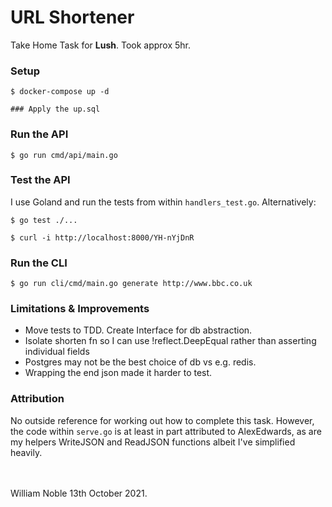# URL Shortener

Take Home Task for **Lush**. Took approx 5hr.

### Setup

```shell
$ docker-compose up -d

### Apply the up.sql 
```

### Run the API

```shell
$ go run cmd/api/main.go
```

### Test the API

I use Goland and run the tests from within `handlers_test.go`. Alternatively:

```shell
$ go test ./...

$ curl -i http://localhost:8000/YH-nYjDnR

```

### Run the CLI

```shell
$ go run cli/cmd/main.go generate http://www.bbc.co.uk
```

### Limitations & Improvements
- Move tests to TDD. Create Interface for db abstraction.
- Isolate shorten fn so I can use !reflect.DeepEqual rather than asserting individual fields
- Postgres may not be the best choice of db vs e.g. redis.
- Wrapping the end json made it harder to test.

### Attribution
No outside reference for working out how to complete this task. However, the code within `serve.go` is at least in part attributed to AlexEdwards, as are my helpers WriteJSON and ReadJSON functions albeit I've simplified  heavily.

<br/>
<br/>
William Noble 13th October 2021.